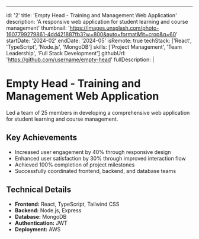 ---
id: '2'
title: 'Empty Head - Training and Management Web Application'
description: 'A responsive web application for student learning and course management'
thumbnail: 'https://images.unsplash.com/photo-1607799279861-4dd421887fb3?w=800&auto=format&fit=crop&q=60'
startDate: '2024-02'
endDate: '2024-05'
isRemote: true
techStack: ['React', 'TypeScript', 'Node.js', 'MongoDB']
skills: ['Project Management', 'Team Leadership', 'Full Stack Development']
githubUrl: 'https://github.com/username/empty-head'
fullDescription: |
  # Empty Head - Training and Management Web Application

  Led a team of 25 members in developing a comprehensive web application for student learning and course management.

  ## Key Achievements
  - Increased user engagement by 40% through responsive design
  - Enhanced user satisfaction by 30% through improved interaction flow
  - Achieved 100% completion of project milestones
  - Successfully coordinated frontend, backend, and database teams

  ## Technical Details
  - **Frontend:** React, TypeScript, Tailwind CSS
  - **Backend:** Node.js, Express
  - **Database:** MongoDB
  - **Authentication:** JWT
  - **Deployment:** AWS

